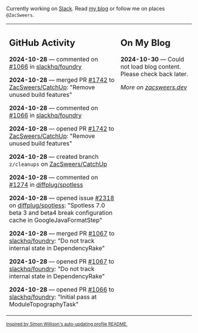 Currently working on [Slack](https://slack.com/). Read [my blog](https://zacsweers.dev/) or follow me on places `@ZacSweers`.

<table><tr><td valign="top" width="60%">

## GitHub Activity
<!-- githubActivity starts -->
**2024-10-28** — commented on [#1066](https://github.com/slackhq/foundry/pull/1066#issuecomment-2442753317) in [slackhq/foundry](https://github.com/slackhq/foundry)

**2024-10-28** — merged PR [#1742](https://github.com/ZacSweers/CatchUp/pull/1742) to [ZacSweers/CatchUp](https://github.com/ZacSweers/CatchUp): "Remove unused build features"

**2024-10-28** — commented on [#1066](https://github.com/slackhq/foundry/pull/1066#issuecomment-2442404860) in [slackhq/foundry](https://github.com/slackhq/foundry)

**2024-10-28** — opened PR [#1742](https://github.com/ZacSweers/CatchUp/pull/1742) to [ZacSweers/CatchUp](https://github.com/ZacSweers/CatchUp): "Remove unused build features"

**2024-10-28** — created branch `z/cleanups` on [ZacSweers/CatchUp](https://github.com/ZacSweers/CatchUp)

**2024-10-28** — commented on [#1274](https://github.com/diffplug/spotless/issues/1274#issuecomment-2442261543) in [diffplug/spotless](https://github.com/diffplug/spotless)

**2024-10-28** — opened issue [#2318](https://github.com/diffplug/spotless/issues/2318) on [diffplug/spotless](https://github.com/diffplug/spotless): "Spotless 7.0 beta 3 and beta4 break configuration cache in GoogleJavaFormatStep"

**2024-10-28** — merged PR [#1067](https://github.com/slackhq/foundry/pull/1067) to [slackhq/foundry](https://github.com/slackhq/foundry): "Do not track internal state in DependencyRake"

**2024-10-28** — opened PR [#1067](https://github.com/slackhq/foundry/pull/1067) to [slackhq/foundry](https://github.com/slackhq/foundry): "Do not track internal state in DependencyRake"

**2024-10-28** — opened PR [#1066](https://github.com/slackhq/foundry/pull/1066) to [slackhq/foundry](https://github.com/slackhq/foundry): "Initial pass at ModuleTopographyTask"
<!-- githubActivity ends -->
</td><td valign="top" width="40%">

## On My Blog
<!-- blog starts -->
**2024-10-30** — Could not load blog content. Please check back later.
<!-- blog ends -->
_More on [zacsweers.dev](https://zacsweers.dev/)_
</td></tr></table>

<sub><a href="https://simonwillison.net/2020/Jul/10/self-updating-profile-readme/">Inspired by Simon Willison's auto-updating profile README.</a></sub>